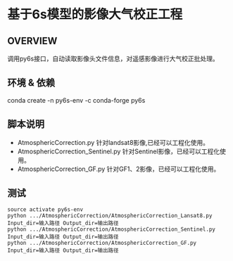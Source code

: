 # 基于6s模型的影像大气校正工程
## OVERVIEW
调用py6s接口，自动读取影像头文件信息，对遥感影像进行大气校正批处理。
## 环境 & 依赖
conda create -n py6s-env -c conda-forge py6s

## 脚本说明

* AtmosphericCorrection.py 针对landsat8影像,已经可以工程化使用。
* AtmosphericCorrection_Sentinel.py 针对Sentinel影像，已经可以工程化使用。
* AtmosphericCorrection_GF.py 针对GF1、2影像，已经可以工程化使用。

## 测试

```
source activate py6s-env
python .../AtmosphericCorrection/AtmosphericCorrection_Lansat8.py Input_dir=输入路径 Output_dir=输出路径
python .../AtmosphericCorrection/AtmosphericCorrection_Sentinel.py Input_dir=输入路径 Output_dir=输出路径
python .../AtmosphericCorrection/AtmosphericCorrection_GF.py Input_dir=输入路径 Output_dir=输出路径
```

